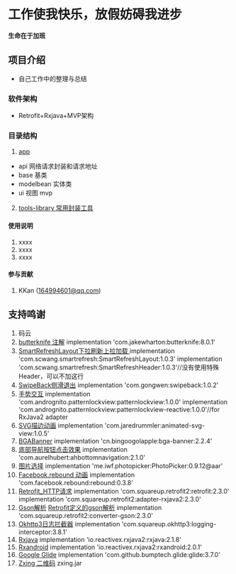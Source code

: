 # 工作使我快乐，放假妨碍我进步
**生命在于加班**

## 项目介绍
   - 自己工作中的整理与总结

### 软件架构
   - Retrofit+Rxjava+MVP架构


### 目录结构
1.  [app](https://gitee.com/KKan/RMedal/tree/master/app)
   - api 网络请求封装和请求地址
   - base 基类
   - modelbean 实体类
   - ui 视图 mvp
2.  [tools-library 常用封装工具](https://gitee.com/KKan/RMedal/tree/master/tools-library)

#### 使用说明

1. xxxx
2. xxxx
3. xxxx

#### 参与贡献

1. KKan (164994601@qq.com)


## 支持鸣谢

1. 码云
2. [butterknife 注解](https://github.com/JakeWharton/butterknife)
implementation 'com.jakewharton:butterknife:8.0.1'
3. [SmartRefreshLayout下拉刷新上拉加载 ](https://github.com/scwang90/SmartRefreshLayout)
implementation 'com.scwang.smartrefresh:SmartRefreshLayout:1.0.3'
implementation 'com.scwang.smartrefresh:SmartRefreshHeader:1.0.3'//没有使用特殊Header，可以不加这行
4. [SwipeBack侧滑退出](https://github.com/gongwen/SwipeBackLayout)
implementation 'com.gongwen:swipeback:1.0.2'
5. [手势交互](https://github.com/aritraroy/PatternLockView)
implementation 'com.andrognito.patternlockview:patternlockview:1.0.0'
implementation 'com.andrognito.patternlockview:patternlockview-reactive:1.0.0'//for RxJava2 adapter
6. [SVG描边动画](http://blog.csdn.net/leaf_130/article/details/54848071)
implementation 'com.jaredrummler:animated-svg-view:1.0.5'
7. [BGABanner](https://github.com/bingoogolapple/BGABanner-Android)
implementation 'cn.bingoogolapple:bga-banner:2.2.4'
8. [底部导航按钮点击效果](https://github.com/aurelhubert/ahbottomnavigation)
implementation 'com.aurelhubert:ahbottomnavigation:2.1.0'
9. [图片选择](https://github.com/donglua/PhotoPicker)
implementation 'me.iwf.photopicker:PhotoPicker:0.9.12@aar'
10. [Facebook.rebound 动画](http://facebook.github.io/rebound/)
implementation 'com.facebook.rebound:rebound:0.3.8'
11. [Retrofit_HTTP请求](http://square.github.io/retrofit/)
implementation 'com.squareup.retrofit2:retrofit:2.3.0'
implementation 'com.squareup.retrofit2:adapter-rxjava2:2.3.0'
12. [Gson解析](https://github.com/google/gson)
    [Retrofit定义的gson解析](http://mvnrepository.com/artifact/com.squareup.retrofit2/converter-gson)
implementation 'com.squareup.retrofit2:converter-gson:2.3.0'
13. [Okhttp3日志拦截器](https://github.com/victorfan336/okhttp-logging-interceptor)
implementation 'com.squareup.okhttp3:logging-interceptor:3.8.1'
14. [Rxjava](https://github.com/ReactiveX/RxJava)
implementation 'io.reactivex.rxjava2:rxjava:2.1.8'
15. [Rxandroid](https://github.com/ReactiveX/RxAndroid)
implementation 'io.reactivex.rxjava2:rxandroid:2.0.1'
16. [Google Glide](https://github.com/bumptech/glide)
implementation 'com.github.bumptech.glide:glide:3.7.0'
17. [Zxing 二维码](https://github.com/zxing/zxing)
zxing.jar